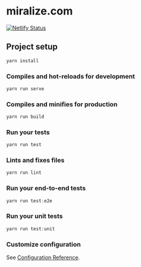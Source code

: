 # miralize.com

[![Netlify Status](https://api.netlify.com/api/v1/badges/ee93c1d4-a6f1-4680-b089-17c4a488f94e/deploy-status)](https://app.netlify.com/sites/relaxed-edison-d64e22/deploys)

## Project setup

```js
yarn install
```

### Compiles and hot-reloads for development

```js
yarn run serve
```

### Compiles and minifies for production

```js
yarn run build
```

### Run your tests

```js
yarn run test
```

### Lints and fixes files

```js
yarn run lint
```

### Run your end-to-end tests

```js
yarn run test:e2e
```

### Run your unit tests

```js
yarn run test:unit
```

### Customize configuration

See [Configuration Reference](https://cli.vuejs.org/config/).
